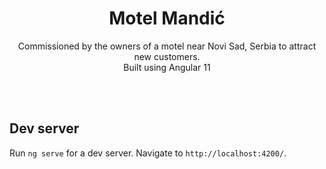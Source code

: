 <div align="center">
  <h1>Motel Mandić</h1>
  <p>
    Commissioned by the owners of a motel near Novi Sad, Serbia to attract new customers. <br/> Built using Angular 11
  </p>
</div></br></br>

## Dev server

Run `ng serve` for a dev server. Navigate to `http://localhost:4200/`.
